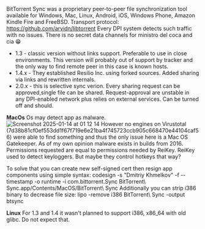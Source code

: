 BitTorrent Sync was a proprietary peer-to-peer file synchronization tool available for Windows, Mac, Linux, Android, iOS, Windows Phone, Amazon Kindle Fire and FreeBSD. Transport protocol: https://github.com/arvidn/libtorrent
Every DPI system detects such traffic with no issues. There is no secret data channels for ministro del coca and cia 😁

- 1.3 - classic version without links support. Preferable to use in close environments. This version will probably out of support by tracker and the only way to find remote peer in this case is known hosts.
- 1.4.x - They established Resilio Inc. using forked sources. Added sharing via links and rewritten internals.
- 2.0.x - this is selective sync verion. Every sharing request can be approved,single file can be shared. Request-approval are unstable in any DPI-enabled network plus relies on external services. Can be turned off and should.

**MacOs**
Os may detect app as malware.
![Screenshot 2025-01-14 at 01 12 14](https://github.com/user-attachments/assets/0ebd564d-5526-4973-b52d-e5fa589bd68f)
However no engines on Virustotal (7d38b81cf0ef553dd1f67f719e6e21ba4f745723ccb905c668470e44104caf56) were able to find something and thus the only issue here is a Mac OS Gatekeeper.
As of my own opinion malware exists in builds from 2016. Permissions requested are equal to permissions needed by ReiKey. ReiKey used to detect keyloggers. But maybe they control hotkeys that way?

To solve that you can create new self-signed cert then resign app components using simple syntax: codesign -s "Dmitriy Khmelkov" -f --timestamp -o runtime -i com.bittorrent.Sync BitTorrent\ Sync.app/Contents/MacOS/BitTorrent\ Sync
Additionally you can strip i386 binary to decrease file size: lipo -remove i386 BitTorrent\ Sync -output btsync

**Linux**
For 1.3 and 1.4 it wasn't planned to support i386, x86_64 with old glibc. Do not expect that.
